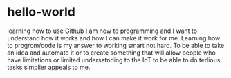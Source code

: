 # hello-world
learning how to use Github 
I am new to programming and I want to understand how it works and how I can make it work for me. Learning how to progrom/code is my answer to working smart not hard.  To be able to take an idea and automate it or to create something that will allow people who have limitations or limited undersatnding to the IoT to be able to do tedious tasks simplier appeals to me.

